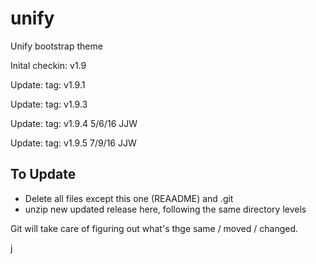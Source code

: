 # unify
Unify bootstrap theme

Inital checkin: v1.9

Update: tag: v1.9.1

Update: tag: v1.9.3

Update: tag: v1.9.4 5/6/16 JJW

Update: tag: v1.9.5 7/9/16 JJW


To Update
---------

- Delete all files except this one (REAADME) and .git
- unzip new updated release here, following the same directory levels

Git will take care of figuring out what's thge same / moved / changed.

j


